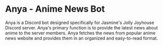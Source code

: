 # Anya - Anime News Bot
Anya is a Discord bot designed specifically for Jasmine's Jolly Joyhouse Discord server. Anya's primary function is to provide the latest news about anime to the server members. Anya fetches the news from popular anime news website and provides them in an organized and easy-to-read format.
